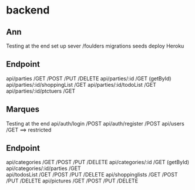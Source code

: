 # backend

## Ann
Testing at the end
set up sever /foulders
migrations
seeds
deploy Heroku
## Endpoint
api/parties /GET /POST /PUT /DELETE 
api/parties/:id    /GET (getById)
api/parties/:id/shoppingList  /GET 
api/parties/:id/todoList /GET 
api/parties/:id/ptctuers /GET 




## Marques 
Testing at the end
api/auth/login   /POST
api/auth/register /POST
api/users /GET ==> restricted 
## Endpoint
api/categories  /GET /POST /PUT /DELETE 
api/categories/:id  /GET (getById)
api/categories/:id/parties   /GET  
api/todosList /GET /POST /PUT /DELETE 
api/shoppinglists  /GET /POST /PUT /DELETE 
api/pictures /GET /POST /PUT /DELETE
